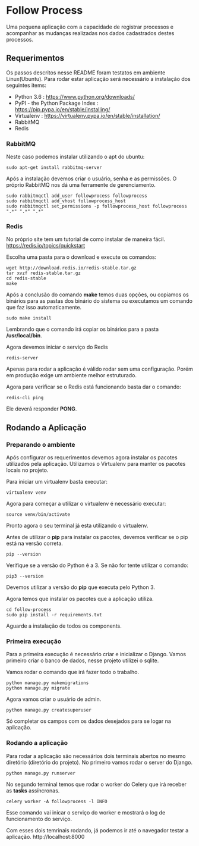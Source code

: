 # Follow Process

Uma pequena aplicação com a capacidade de registrar processos e acompanhar as mudanças realizadas nos dados cadastrados destes processos.

## Requerimentos

Os passos descritos nesse README foram testatos em ambiente Linux(Ubuntu).
Para rodar estar aplicação será necessário a instalação dos seguintes items:

- Python 3.6 : https://www.python.org/downloads/
- PyPI - the Python Package Index : https://pip.pypa.io/en/stable/installing/
- Virtualenv : https://virtualenv.pypa.io/en/stable/installation/
- RabbitMQ
- Redis

### RabbitMQ

Neste caso podemos instalar utilizando o apt do ubuntu:
```
sudo apt-get install rabbitmq-server
```

Após a instalação devemos criar o usuário, senha e as permissões.
O próprio RabbitMQ nos dá uma ferramente de gerenciamento.
```
sudo rabbitmqctl add_user followprocess followprocess
sudo rabbitmqctl add_vhost followprocess_host
sudo rabbitmqctl set_permissions -p followprocess_host followprocess ".*" ".*" ".*"
```

### Redis

No próprio site tem um tutorial de como instalar de maneira fácil.
https://redis.io/topics/quickstart

Escolha uma pasta para o download e execute os comandos:
```
wget http://download.redis.io/redis-stable.tar.gz
tar xvzf redis-stable.tar.gz
cd redis-stable
make
```

Após a conclusão do comando **make** temos duas opções, ou copiamos os binários para as pastas dos binário do sistema ou executamos um comando que faz isso automaticamente.
```
sudo make install
```

Lembrando que o comando irá copiar os binários para a pasta **/usr/local/bin**.

Agora devemos iniciar o serviço do Redis
```
redis-server
```
Apenas para rodar a aplicação é válido rodar sem uma configuração. Porém em produção exige um ambiente melhor estruturado.

Agora para verificar se o Redis está funcionando basta dar o comando:
```
redis-cli ping
```
Ele deverá responder **PONG**.

## Rodando a Aplicação

### Preparando o ambiente

Após configurar os requerimentos devemos agora instalar os pacotes utilizados pela aplicação.
Utilizamos o Virtualenv para manter os pacotes locais no projeto.

Para iniciar um virtualenv basta executar:
```
virtualenv venv
```

Agora para começar a utilizar o virtualenv é necessário executar:
```
source venv/bin/activate
```
Pronto agora o seu terminal já esta utilizando o virtualenv.

Antes de utilizar o **pip** para instalar os pacotes, devemos verificar se o pip está na versão correta.
```
pip --version
```
Verifique se a versão do Python é a 3. Se não for tente utilizar o comando:
```
pip3 --version
```
Devemos utilizar a versão do **pip** que executa pelo Python 3.

Agora temos que instalar os pacotes que a aplicação utiliza.
```
cd follow-process
sudo pip install -r requirements.txt
```
Aguarde a instalação de todos os components.

### Primeira execução

Para a primeira execução é necessário criar e inicializar o Django.
Vamos primeiro criar o banco de dados, nesse projeto utilizei o sqlite.

Vamos rodar o comando que irá fazer todo o trabalho.
```
python manage.py makemigrations
python manage.py migrate
```

Agora vamos criar o usuário de admin.
```
python manage.py createsuperuser
```
Só completar os campos com os dados desejados para se logar na aplicação.

### Rodando a aplicação

Para rodar a aplicação são necessários dois terminais abertos no mesmo diretório (diretório do projeto).
No primeiro vamos rodar o server do Django.
```
python manage.py runserver
```

No segundo terminal temos que rodar o worker do Celery que irá receber as **tasks** assíncronas.
```
celery worker -A followprocess -l INFO
```
Esse comando vai inicar o serviço do worker e mostrará o log de funcionamento do serviço.

Com esses dois temrinais rodando, já podemos ir até o navegador testar a aplicação.
http://localhost:8000